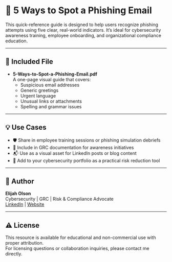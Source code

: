 # 🎣 5 Ways to Spot a Phishing Email

This quick-reference guide is designed to help users recognize phishing attempts using five clear, real-world indicators. It’s ideal for cybersecurity awareness training, employee onboarding, and organizational compliance education.

---

## 📄 Included File

- **5-Ways-to-Spot-a-Phishing-Email.pdf**  
  A one-page visual guide that covers:
  - Suspicious email addresses
  - Generic greetings
  - Urgent language
  - Unusual links or attachments
  - Spelling and grammar issues

---

## 💡 Use Cases

- 🛡️ Share in employee training sessions or phishing simulation debriefs  
- 🔗 Include in GRC documentation for awareness initiatives  
- 📬 Use as a visual asset for LinkedIn posts or blog content  
- 📁 Add to your cybersecurity portfolio as a practical risk reduction tool

---

## 📌 Author

**Elijah Olson**  
Cybersecurity | GRC | Risk & Compliance Advocate  
[LinkedIn](https://www.linkedin.com/in/elijah-i-olson/) | [Website](https://sites.google.com/view/navigatinggrc/)

---

## ⚠️ License

This resource is available for educational and non-commercial use with proper attribution.  
For licensing questions or collaboration inquiries, please contact me directly.
